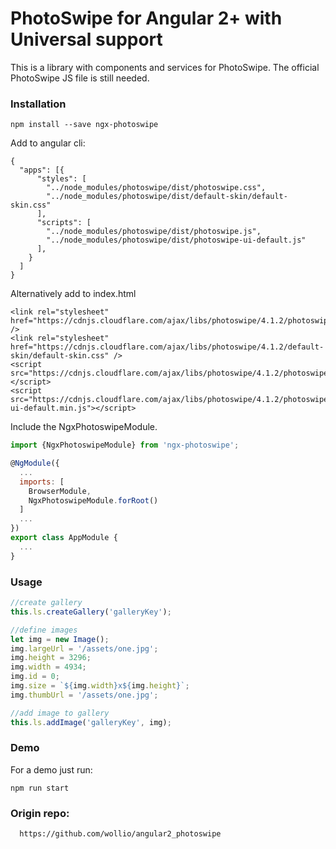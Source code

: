 # PhotoSwipe for Angular 2+ with Universal support

This is a library with components and services for PhotoSwipe.
The official PhotoSwipe JS file is still needed.

### Installation

```
npm install --save ngx-photoswipe
```

Add to angular cli:
```
{
  "apps": [{
      "styles": [
        "../node_modules/photoswipe/dist/photoswipe.css",
        "../node_modules/photoswipe/dist/default-skin/default-skin.css"
      ],
      "scripts": [
        "../node_modules/photoswipe/dist/photoswipe.js",
        "../node_modules/photoswipe/dist/photoswipe-ui-default.js"
      ],
    }
  ]
}
```

Alternatively add to index.html
```
<link rel="stylesheet" href="https://cdnjs.cloudflare.com/ajax/libs/photoswipe/4.1.2/photoswipe.min.css" />
<link rel="stylesheet" href="https://cdnjs.cloudflare.com/ajax/libs/photoswipe/4.1.2/default-skin/default-skin.css" />
<script src="https://cdnjs.cloudflare.com/ajax/libs/photoswipe/4.1.2/photoswipe.min.js"></script>
<script src="https://cdnjs.cloudflare.com/ajax/libs/photoswipe/4.1.2/photoswipe-ui-default.min.js"></script>
```
Include the NgxPhotoswipeModule.
```js
import {NgxPhotoswipeModule} from 'ngx-photoswipe';

@NgModule({
  ...
  imports: [
    BrowserModule,
    NgxPhotoswipeModule.forRoot()
  ]
  ...
})
export class AppModule {
  ...
}
```

### Usage

```js
//create gallery
this.ls.createGallery('galleryKey');

//define images
let img = new Image();
img.largeUrl = '/assets/one.jpg';
img.height = 3296;
img.width = 4934;
img.id = 0;
img.size = `${img.width}x${img.height}`;
img.thumbUrl = '/assets/one.jpg';

//add image to gallery
this.ls.addImage('galleryKey', img);
```

### Demo

For a demo just run:
```
npm run start
```


### Origin repo:
```
  https://github.com/wollio/angular2_photoswipe
```

